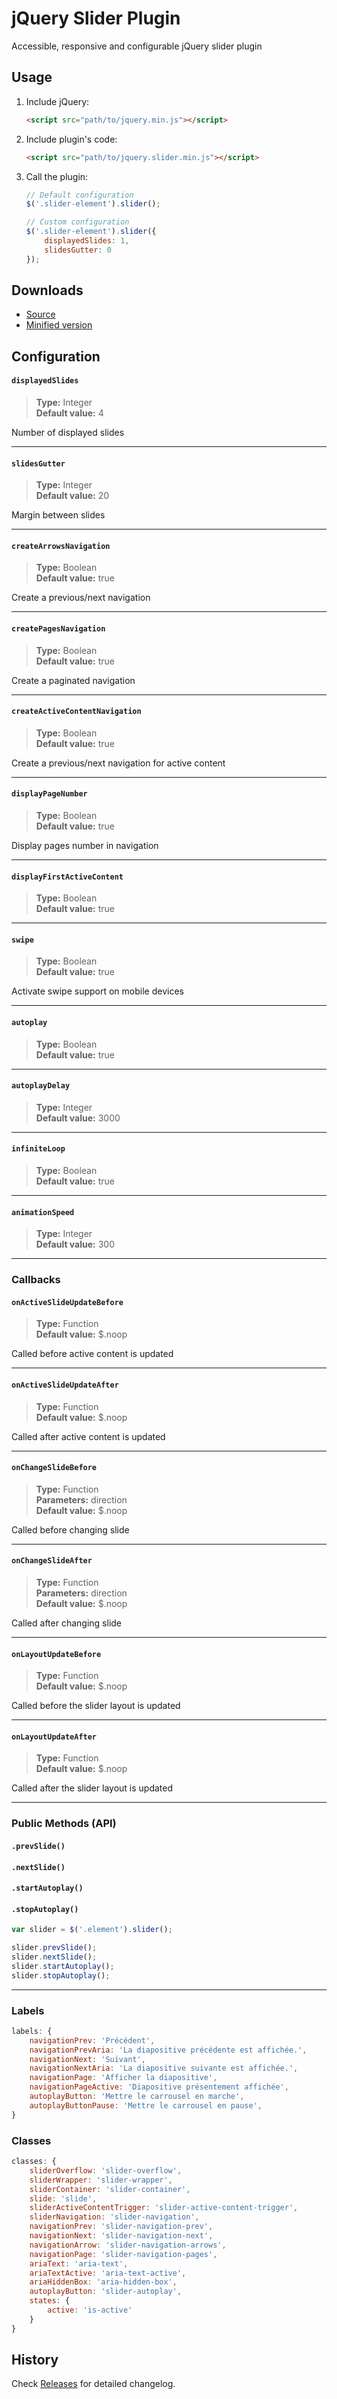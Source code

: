 # jQuery Slider Plugin
Accessible, responsive and configurable jQuery slider plugin

## Usage

1. Include jQuery:

	```html
    <script src="path/to/jquery.min.js"></script>
	```

2. Include plugin's code:

	```html
	<script src="path/to/jquery.slider.min.js"></script>
	```

3. Call the plugin:

	```javascript
	// Default configuration
	$('.slider-element').slider();

	// Custom configuration
	$('.slider-element').slider({
		displayedSlides: 1,
		slidesGutter: 0
	});
	```

## Downloads

* [Source](https://raw.githubusercontent.com/libeo-vtt/jquery-slider/master/dist/jquery.slider.js)
* [Minified version](https://raw.githubusercontent.com/libeo-vtt/jquery-slider/master/dist/jquery.slider.min.js)

## Configuration

#### `displayedSlides`

> **Type:** Integer<br>
**Default value:** 4

Number of displayed slides

---

#### `slidesGutter`

> **Type:** Integer<br>
**Default value:** 20

Margin between slides

---

#### `createArrowsNavigation`

> **Type:** Boolean<br>
**Default value:** true

Create a previous/next navigation

---

#### `createPagesNavigation`

> **Type:** Boolean<br>
**Default value:** true

Create a paginated navigation

---

#### `createActiveContentNavigation`

> **Type:** Boolean<br>
**Default value:** true

Create a previous/next navigation for active content

---

#### `displayPageNumber`

> **Type:** Boolean<br>
**Default value:** true

Display pages number in navigation

---

#### `displayFirstActiveContent`

> **Type:** Boolean<br>
**Default value:** true

---

#### `swipe`

> **Type:** Boolean<br>
**Default value:** true

Activate swipe support on mobile devices

---

#### `autoplay`

> **Type:** Boolean<br>
**Default value:** true

---

#### `autoplayDelay`

> **Type:** Integer<br>
**Default value:** 3000

---

#### `infiniteLoop`

> **Type:** Boolean<br>
**Default value:** true

---

#### `animationSpeed`

> **Type:** Integer<br>
**Default value:** 300

---

### Callbacks

#### `onActiveSlideUpdateBefore`

> **Type:** Function<br>
**Default value:** $.noop

Called before active content is updated

---

#### `onActiveSlideUpdateAfter`

> **Type:** Function<br>
**Default value:** $.noop

Called after active content is updated

---

#### `onChangeSlideBefore`

> **Type:** Function<br>
**Parameters:** direction<br>
**Default value:** $.noop

Called before changing slide

---

#### `onChangeSlideAfter`

> **Type:** Function<br>
**Parameters:** direction<br>
**Default value:** $.noop

Called after changing slide

---

#### `onLayoutUpdateBefore`

> **Type:** Function<br>
**Default value:** $.noop

Called before the slider layout is updated

---

#### `onLayoutUpdateAfter`

> **Type:** Function<br>
**Default value:** $.noop

Called after the slider layout is updated

---

### Public Methods (API)

#### `.prevSlide()`

#### `.nextSlide()`

#### `.startAutoplay()`

#### `.stopAutoplay()`

```javascript
var slider = $('.element').slider();

slider.prevSlide();
slider.nextSlide();
slider.startAutoplay();
slider.stopAutoplay();
```

---

### Labels

```javascript
labels: {
    navigationPrev: 'Précédent',
    navigationPrevAria: 'La diapositive précédente est affichée.',
    navigationNext: 'Suivant',
    navigationNextAria: 'La diapositive suivante est affichée.',
    navigationPage: 'Afficher la diapositive',
    navigationPageActive: 'Diapositive présentement affichée',
    autoplayButton: 'Mettre le carrousel en marche',
    autoplayButtonPause: 'Mettre le carrousel en pause',
}
```

### Classes

```javascript
classes: {
    sliderOverflow: 'slider-overflow',
    sliderWrapper: 'slider-wrapper',
    sliderContainer: 'slider-container',
    slide: 'slide',
    sliderActiveContentTrigger: 'slider-active-content-trigger',
    sliderNavigation: 'slider-navigation',
    navigationPrev: 'slider-navigation-prev',
    navigationNext: 'slider-navigation-next',
    navigationArrow: 'slider-navigation-arrows',
    navigationPage: 'slider-navigation-pages',
    ariaText: 'aria-text',
    ariaTextActive: 'aria-text-active',
    ariaHiddenBox: 'aria-hidden-box',
    autoplayButton: 'slider-autoplay',
    states: {
        active: 'is-active'
    }
}
```

## History

Check [Releases](../../releases) for detailed changelog.

